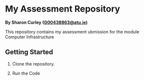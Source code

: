 # My Assessment Repository

**By Sharon Curley (G00438863@atu.ie)**

This repository contains my assessment  ubmission for the module Computer Infrastructure

## Getting Started

1. Clone the repository.

2. Run the Code